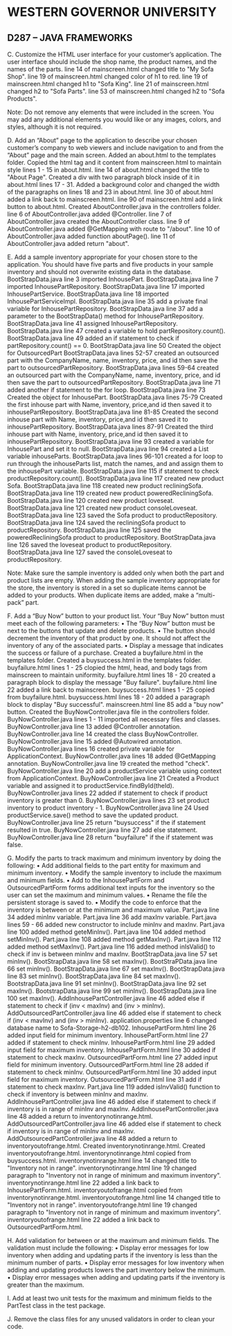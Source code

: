 
# WESTERN GOVERNOR UNIVERSITY
## D287 – JAVA FRAMEWORKS
C.  Customize the HTML user interface for your customer’s application. The user interface should include the shop name, the product names, and the names of the parts.
line 14 of mainscreen.html changed title to "My Sofa Shop".
line 19 of mainscreen.html changed color of h1 to red.
line 19 of mainscreen.html changed h1 to "Sofa King".
line 21 of mainscreen.html changed h2 to "Sofa Parts".
line 53 of mainscreen.html changed h2 to "Sofa Products".

Note: Do not remove any elements that were included in the screen. You may add any additional elements you would like or any images, colors, and styles, although it is not required.


D.  Add an “About” page to the application to describe your chosen customer’s company to web viewers and include navigation to and from the “About” page and the main screen.
Added an about.html to the templates folder.
Copied the html tag and it content from mainscreen.html to maintain style lines 1 - 15 in about.html.
line 14 of about.html changed the title to "About Page".
Created a div with two paragraph block inside of it in about.html lines 17 - 31.
Added a background color and changed the width of the paragraphs on lines 18 and 23 in about.html.
line 30 of about.html added a link back to mainscreen.html.
line 90 of mainscreen.html add a link button to about.html.
Created AboutController.java in the controllers folder.
line 6 of AboutController.java added @Controller.
line 7 of AboutController.java created the AboutController class.
line 9 of AboutController.java added @GetMapping with route to "/about".
line 10 of AboutController.java added function aboutPage().
line 11 of AboutController.java added return "about".


E.  Add a sample inventory appropriate for your chosen store to the application. You should have five parts and five products in your sample inventory and should not overwrite existing data in the database.
BootStrapData.java line 3 imported InhousePart.
BootStrapData.java line 7 imported InhousePartRepository.
BootStrapData.java line 17 imported InhousePartService.
BootStrapData.java line 18 imported InhousePartServiceImpl.
BootStrapData.java line 35 add a private final variable for InhousePartRepository.
BootStrapData.java line 37 add a parameter to the BootStrapData() method for InhousePartRepository.
BootStrapData.java line 41 assigned InhousePartRepository.
BootStrapData.java line 47 created a variable to hold partRepository.count().
BootStrapData.java line 49 added an if statement to check if partRepository.count() == 0.
BootStrapData.java line 50 Created the object for OutsourcedPart
BootStrapData.java lines 52-57 created an outsourced part with the CompanyName, name, inventory, price, and id then save the part to outsourcedPartRepository.
BootStrapData.java lines 59-64 created an outsourced part with the CompanyName, name, inventory, price, and id then save the part to outsourcedPartRepository.
BootStrapData.java line 71 added another if statement to the for loop.
BootStrapData.java line 73 Created the object for InhousePart.
BootStrapData.java lines 75-79 Created the first inhouse part with Name, inventory, price,and id then saved it to inhousePartRepository.
BootStrapData.java line 81-85 Created the second inhouse part with Name, inventory, price,and id then saved it to inhousePartRepository.
BootStrapData.java lines 87-91 Created the third inhouse part with Name, inventory, price,and id then saved it to inhousePartRepository.
BootStrapData.java line 93 created a variable for InhousePart and set it to null.
BootStrapData.java line 94 created a List variable inhouseParts.
BootStrapData.java lines 96-101 created a for loop to run through the inhouseParts list, match the names, and and assign them to the inhousePart variable.
BootStrapData.java line 115 if statement to check productRepository.count().
BootStrapData.java line 117 created new product Sofa.
BootStrapData.java line 118 created new product recliningSofa.
BootStrapData.java line 119 created new product poweredRecliningSofa.
BootStrapData.java line 120 created new product loveseat.
BootStrapData.java line 121 created new product consoleLoveseat.
BootStrapData.java line 123 saved the Sofa product to productRepository.
BootStrapData.java line 124 saved the recliningSofa product to productRepository.
BootStrapData.java line 125 saved the poweredRecliningSofa product to productRepository.
BootStrapData.java line 126 saved the loveseat product to productRepository.
BootStrapData.java line 127 saved the consoleLoveseat to productRepository.


Note: Make sure the sample inventory is added only when both the part and product lists are empty. When adding the sample inventory appropriate for the store, the inventory is stored in a set so duplicate items cannot be added to your products. When duplicate items are added, make a “multi-pack” part.


F.  Add a “Buy Now” button to your product list. Your “Buy Now” button must meet each of the following parameters:
•  The “Buy Now” button must be next to the buttons that update and delete products.
•  The button should decrement the inventory of that product by one. It should not affect the inventory of any of the associated parts.
•  Display a message that indicates the success or failure of a purchase.
Created a buyfailure.html in the templates folder.
Created a buysuccess.html in the templates folder.
buyfailure.html lines 1 - 25 clopied the html, head, and body tags from mainscreen to maintain uniformity.
buyfailure.html lines 18 - 20 created a paragraph block to display the message "Buy failure".
buyfailure.html line 22 added a link back to mainscreen.
buysuccess.html lines 1 - 25 copied from buyfailure.html.
buysuccess.html lines 18 - 20 added a paragraph block to display "Buy successful".
mainscreen.html line 85 add a "buy now" button.
Created the BuyNowController.java file in the controllers folder.
BuyNowController.java lines 1 - 11 imported all necessary files and classes.
BuyNowController.java line 13 added @Controller annotation.
BuyNowController.java line 14 created the class BuyNowController.
BuyNowController.java line 15 added @Autowired annotation.
BuyNowController.java lines 16 created private variable for ApplicationContext.
BuyNowController.java lines 18 added @GetMapping annotation.
BuyNowController.java line 19 created the method "check".
BuyNowController.java line 20 add a productService variable using context from ApplicationContext.
BuyNowController.java line 21 Created a Product variable and assigned it to productService.findById(theId).
BuyNowController.java lines 22 added if statement to check if product inventory is greater than 0.
BuyNowController.java lines 23 set product inventory to product inventory - 1.
BuyNowController.java line 24 Used productService.save() method to save the updated product.
BuyNowController.java line 25 return "buysuccess" if the if statement resulted in true.
BuyNowController.java line 27 add else statement.
BuyNowController.java line 28 return "buyfailure" if the if statement was false.

G.  Modify the parts to track maximum and minimum inventory by doing the following:
•  Add additional fields to the part entity for maximum and minimum inventory.
•  Modify the sample inventory to include the maximum and minimum fields.
•  Add to the InhousePartForm and OutsourcedPartForm forms additional text inputs for the inventory so the user can set the maximum and minimum values.
•  Rename the file the persistent storage is saved to.
•  Modify the code to enforce that the inventory is between or at the minimum and maximum value.
Part.java line 34 added minInv variable.
Part.java line 36 add maxInv variable.
Part.java lines 59 - 66 added new constructor to include minInv and maxInv.
Part.java line 100 added method geteMinInv().
Part.java line 104 added method setMinInv().
Part.java line 108 added method getMaxInv().
Part.java line 112 added method setMaxInv().
Part.java line 116 added method inIsValid() to check if inv is between minInv and maxInv.
BootStrapData.java line 57 set minInv().
BootStrapData.java line 58 set maxInv().
BootStraPData.java line 66 set minInv().
BootStrapData.java line 67 set maxInv().
BootStrapData.java line 83 set minInv().
BootStrapData.java line 84 set maxInv().
BootstrapData.java line 91 set minInv().
BootStrapData.java line 92 set maxInv().
BootstrapData.java line 99 set minInv().
BootStrapData.java line 100 set maxInv().
AddInhousePartController.java line 46 added else if statement to check if (inv < maxInv) and (inv > minInv).
AddOutsourcedPartController.java line 46 added else if statement to check if (inv < mavInv) and (inv > minInv).
application.properties line 6 changed database name to Sofa-Storage-h2-db102.
InhousePartForm.html line 26 added input field for minimum inventory.
InhousePartForm.html line 27 added if statement to check minInv.
InhousePartForm.html line 29 added input field for maximum inventory.
InhousePartForm.html line 30 added if statement to check maxInv.
OutsourcedPartForm.html line 27 added input field for minimum inventory.
OutsourcedPartForm.html line 28 added if statement to check minInv.
OutsourcedPartForm.html line 30 added input field for maximum inventory.
OutsourcedPartForm.html line 31 add if statement to check maxInv.
Part.java line 119 added isInvValid() function to check if inventory is between minInv and maxInv.
AddInhousePartController.java line 46 added else if statement to check if inventory is in range of minInv and maxInv.
AddInhousePartController.java line 48 added a return to inventorynotinrange.html.
AddOutsourcedPartController.java line 46 added else if statement to check if inventory is in range of minInv and maxInv.
AddOutsourcedPartController.java line 48 added a return to inventoryoutofrange.html.
Created inventorynotinrange.html.
Created inventoryoutofrange.html.
inventorynotinrange.html copied from buysuccess.html.
inventorynotinrange.html line 14 changed title to "Inventory not in range".
inventorynotinrange.html line 19 changed paragraph to "Inventory not in range of minimum and maximum inventory".
inventorynotinrange.html line 22 added a link back to InhousePartForm.html.
inventoryoutofrange.html copied from inventorynotinrange.html.
inventoryoutofrange.html line 14 changed title to "Inventory not in range".
inventoryoutofrange.html line 19 changed paragraph to "Inventory not in range of minimum and maximum inventory".
inventoryoutofrange.html line 22 added a link back to OutsourcedPartForm.html.

H.  Add validation for between or at the maximum and minimum fields. The validation must include the following:
•  Display error messages for low inventory when adding and updating parts if the inventory is less than the minimum number of parts.
•  Display error messages for low inventory when adding and updating products lowers the part inventory below the minimum.
•  Display error messages when adding and updating parts if the inventory is greater than the maximum.


I.  Add at least two unit tests for the maximum and minimum fields to the PartTest class in the test package.


J.  Remove the class files for any unused validators in order to clean your code.
